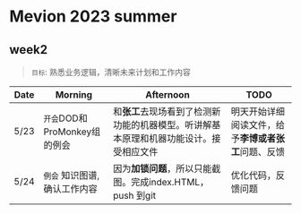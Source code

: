 # Mevion 2023 summer

## week2 

> `目标`: 熟悉业务逻辑，清晰未来计划和工作内容

| Date | Morning | Afternoon | TODO |
| ---- | ----    | ----    | ---- | 
| 5/23 | `开会`DOD和ProMonkey组的例会 | 和**张工**去现场看到了检测新功能的机器模型。听讲解基本原理和机器功能设计。接受相应文件|明天开始详细阅读文件，给予**李博或者张工**问题、反馈 | 
|5/24| `例会` 知识图谱,确认工作内容|因为**加锁问题**，所以只能截图。完成index.HTML，push 到git       |   优化代码，反馈问题        |